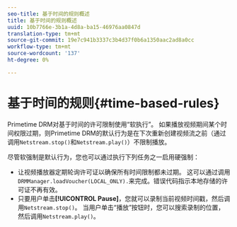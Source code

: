 ```yaml
---
seo-title: 基于时间的规则概述
title: 基于时间的规则概述
uuid: 10b7766e-3b1a-4d8a-ba15-46976aa0847d
translation-type: tm+mt
source-git-commit: 19e7c941b3337c3b4d37f0b6a1350aac2ad8a0cc
workflow-type: tm+mt
source-wordcount: '137'
ht-degree: 0%

---
```



# 基于时间的规则{#time-based-rules}

Primetime DRM对基于时间的许可限制使用“软执行”。 如果播放视频期间某个时间权限过期，则Primetime DRM的默认行为是在下次重新创建视频流之前（通过调用`Netstream.stop()`和`Netstream.play()`）不限制播放。

尽管软强制是默认行为，您也可以通过执行下列任务之一启用硬强制：

* 让视频播放器定期轮询许可证以确保所有时间限制都未过期。 这可以通过调用`DRMManager.loadVoucher(LOCAL_ONLY).`来完成。错误代码指示本地存储的许可证不再有效。
* 只要用户单击&#x200B;**[!UICONTROL Pause]**，您就可以录制当前视频时间戳，然后调用`Netstream.stop()`。 当用户单击“播放”按钮时，您可以搜索录制的位置，然后调用`Netstream.play()`。
